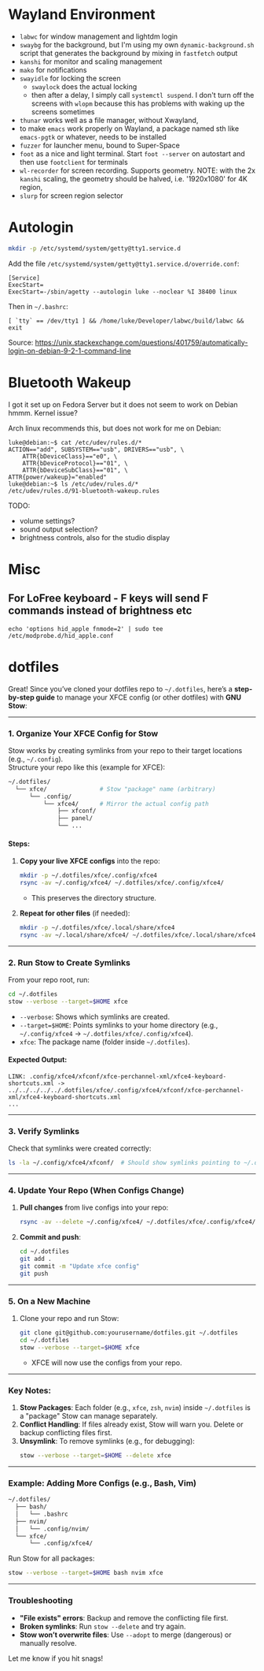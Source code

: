 # Wayland Environment

- `labwc` for window management and lightdm login
- `swaybg` for the background, but I'm using my own `dynamic-background.sh` script that generates the background by mixing in `fastfetch` output
- `kanshi` for monitor and scaling management
- `mako` for notifications
- `swayidle` for locking the screen
  - `swaylock` does the actual locking
  - then after a delay, I simply call `systemctl suspend`. I don't turn off the screens with `wlopm` because this has problems with waking up the screens sometimes
- `thunar` works well as a file manager, without Xwayland,
- to make `emacs` work properly on Wayland, a package named sth like `emacs-pgtk` or whatever, needs to be installed
- `fuzzer` for launcher menu, bound to Super-Space
- `foot` as a nice and light terminal. Start `foot --server` on autostart and then use `footclient` for terminals
- `wl-recorder` for screen recording. Supports geometry. NOTE: with the 2x `kanshi` scaling, the geometry should be halved, i.e. '1920x1080' for 4K region,
- `slurp` for screen region selector

# Autologin

```bash
mkdir -p /etc/systemd/system/getty@tty1.service.d
```

Add the file `/etc/systemd/system/getty@tty1.service.d/override.conf`:

```
[Service]
ExecStart=
ExecStart=-/sbin/agetty --autologin luke --noclear %I 38400 linux
```

Then in `~/.bashrc`:

```
[ `tty` == /dev/tty1 ] && /home/luke/Developer/labwc/build/labwc && exit
```

Source: https://unix.stackexchange.com/questions/401759/automatically-login-on-debian-9-2-1-command-line

# Bluetooth Wakeup

I got it set up on Fedora Server but it does not seem to work on Debian hmmm. Kernel issue?

Arch linux recommends this, but does not work for me on Debian:

```
luke@debian:~$ cat /etc/udev/rules.d/*
ACTION=="add", SUBSYSTEM=="usb", DRIVERS=="usb", \
    ATTR{bDeviceClass}=="e0", \
    ATTR{bDeviceProtocol}=="01", \
    ATTR{bDeviceSubClass}=="01", \
ATTR{power/wakeup}="enabled"
luke@debian:~$ ls /etc/udev/rules.d/*
/etc/udev/rules.d/91-bluetooth-wakeup.rules
```

TODO:
- volume settings?
- sound output selection?
- brightness controls, also for the studio display

# Misc

## For LoFree keyboard - F keys will send F commands instead of brightness etc
```
echo 'options hid_apple fnmode=2' | sudo tee /etc/modprobe.d/hid_apple.conf
```

# dotfiles

Great! Since you’ve cloned your dotfiles repo to `~/.dotfiles`, here’s a **step-by-step guide** to manage your XFCE config (or other dotfiles) with **GNU Stow**:

---

### **1. Organize Your XFCE Config for Stow**
Stow works by creating symlinks from your repo to their target locations (e.g., `~/.config`).  
Structure your repo like this (example for XFCE):
```bash
~/.dotfiles/
  └── xfce/               # Stow "package" name (arbitrary)
      └── .config/
          └── xfce4/      # Mirror the actual config path
              ├── xfconf/
              ├── panel/
              └── ...
```

#### **Steps:**
1. **Copy your live XFCE configs** into the repo:
   ```bash
   mkdir -p ~/.dotfiles/xfce/.config/xfce4
   rsync -av ~/.config/xfce4/ ~/.dotfiles/xfce/.config/xfce4/
   ```
   - This preserves the directory structure.

2. **Repeat for other files** (if needed):
   ```bash
   mkdir -p ~/.dotfiles/xfce/.local/share/xfce4
   rsync -av ~/.local/share/xfce4/ ~/.dotfiles/xfce/.local/share/xfce4/
   ```

---

### **2. Run Stow to Create Symlinks**
From your repo root, run:
```bash
cd ~/.dotfiles
stow --verbose --target=$HOME xfce
```
- `--verbose`: Shows which symlinks are created.
- `--target=$HOME`: Points symlinks to your home directory (e.g., `~/.config/xfce4` → `~/.dotfiles/xfce/.config/xfce4`).
- `xfce`: The package name (folder inside `~/.dotfiles`).

#### **Expected Output:**
```
LINK: .config/xfce4/xfconf/xfce-perchannel-xml/xfce4-keyboard-shortcuts.xml -> ../../../../../.dotfiles/xfce/.config/xfce4/xfconf/xfce-perchannel-xml/xfce4-keyboard-shortcuts.xml
...
```

---

### **3. Verify Symlinks**
Check that symlinks were created correctly:
```bash
ls -la ~/.config/xfce4/xfconf/  # Should show symlinks pointing to ~/.dotfiles/
```

---

### **4. Update Your Repo (When Configs Change)**
1. **Pull changes** from live configs into your repo:
   ```bash
   rsync -av --delete ~/.config/xfce4/ ~/.dotfiles/xfce/.config/xfce4/
   ```
2. **Commit and push**:
   ```bash
   cd ~/.dotfiles
   git add .
   git commit -m "Update xfce config"
   git push
   ```

---

### **5. On a New Machine**
1. Clone your repo and run Stow:
   ```bash
   git clone git@github.com:yourusername/dotfiles.git ~/.dotfiles
   cd ~/.dotfiles
   stow --verbose --target=$HOME xfce
   ```
   - XFCE will now use the configs from your repo.

---

### **Key Notes:**
1. **Stow Packages**: Each folder (e.g., `xfce`, `zsh`, `nvim`) inside `~/.dotfiles` is a "package" Stow can manage separately.
2. **Conflict Handling**: If files already exist, Stow will warn you. Delete or backup conflicting files first.
3. **Unsymlink**: To remove symlinks (e.g., for debugging):
   ```bash
   stow --verbose --target=$HOME --delete xfce
   ```

---

### **Example: Adding More Configs (e.g., Bash, Vim)**
```bash
~/.dotfiles/
  ├── bash/
  │   └── .bashrc
  ├── nvim/
  │   └── .config/nvim/
  └── xfce/
      └── .config/xfce4/
```
Run Stow for all packages:
```bash
stow --verbose --target=$HOME bash nvim xfce
```

---

### **Troubleshooting**
- **"File exists" errors**: Backup and remove the conflicting file first.
- **Broken symlinks**: Run `stow --delete` and try again.
- **Stow won’t overwrite files**: Use `--adopt` to merge (dangerous) or manually resolve.

Let me know if you hit snags!

